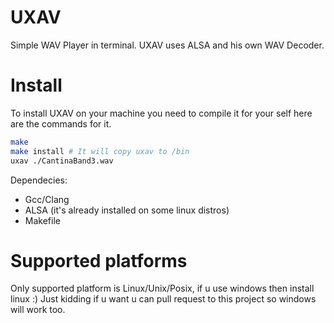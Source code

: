 # UXAV
Simple WAV Player in terminal. UXAV uses ALSA and his own WAV Decoder.
# Install
To install UXAV on your machine you need to compile it for your self here are the commands for it.
```sh
make
make install # It will copy uxav to /bin
uxav ./CantinaBand3.wav
```
Dependecies:
- Gcc/Clang
- ALSA (it's already installed on some linux distros)
- Makefile
# Supported platforms
Only supported platform is Linux/Unix/Posix, if u use windows then install linux :) Just kidding if u want u can pull request to this project so windows will work too.
